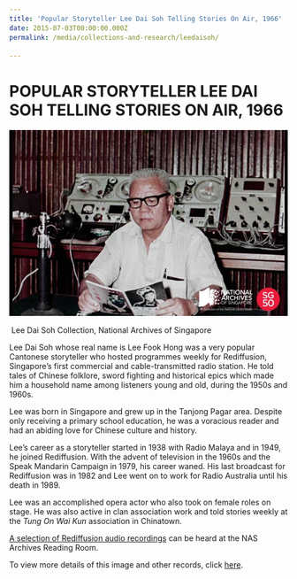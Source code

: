 ```yaml
---
title: 'Popular Storyteller Lee Dai Soh Telling Stories On Air, 1966'
date: 2015-07-03T00:00:00.000Z
permalink: /media/collections-and-research/leedaisoh/

---
```



<iframe id="pxcelframe" src="//t.sharethis.com/a/t_.htm?ver=0.345.16985&amp;cid=c010#rnd=1577955565710&amp;cid=c010&amp;dmn=www.nas.gov.sg&amp;tt=t.dhj&amp;dhjLcy=60&amp;lbl=pxcel&amp;flbl=pxcel&amp;ll=d&amp;ver=0.345.16985&amp;ell=d&amp;cck=__stid&amp;pn=%2Fblogs%2Farchivistpick%2Flee-dai-soh%2F&amp;qs=na&amp;rdn=www.nas.gov.sg&amp;rpn=%2Fblogs%2Farchivistpick%2F2015%2F07%2F&amp;rqs=na&amp;cc=SG&amp;cont=AS&amp;ipaddr=" style="display: none;"></iframe>

# POPULAR STORYTELLER LEE DAI SOH TELLING STORIES ON AIR, 1966

![img](/images/blogs/2015-07-03-l.jpg)

​												Lee Dai Soh Collection, National Archives of Singapore

Lee Dai Soh whose real name is Lee Fook Hong was a very popular Cantonese storyteller who hosted programmes weekly for Rediffusion, Singapore’s first commercial and cable-transmitted radio station. He told tales of Chinese folklore, sword fighting and historical epics which made him a household name among listeners young and old, during the 1950s and 1960s.

Lee was born in Singapore and grew up in the Tanjong Pagar area. Despite only receiving a primary school education, he was a voracious reader and had an abiding love for Chinese culture and history.

Lee’s career as a storyteller started in 1938 with Radio Malaya and in 1949, he joined Rediffusion. With the advent of television in the 1960s and the Speak Mandarin Campaign in 1979, his career waned. His last broadcast for Rediffusion was in 1982 and Lee went on to work for Radio Australia until his death in 1989.

Lee was an accomplished opera actor who also took on female roles on stage. He was also active in clan association work and told stories weekly at the *Tung On Wai Kun* association in Chinatown.

[A selection of Rediffusion audio recordings](http://www.nas.gov.sg/archivesonline/highlights) can be heard at the NAS Archives Reading Room.

To view more details of this image and other records, click [here](http://www.nas.gov.sg/archivesonline/photographs/record-details/94e6ef18-1162-11e3-83d5-0050568939ad).